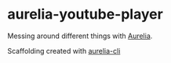 # aurelia-youtube-player
Messing around different things with [Aurelia](http://aurelia.io). 

Scaffolding created with [aurelia-cli](https://github.com/aurelia/cli)
